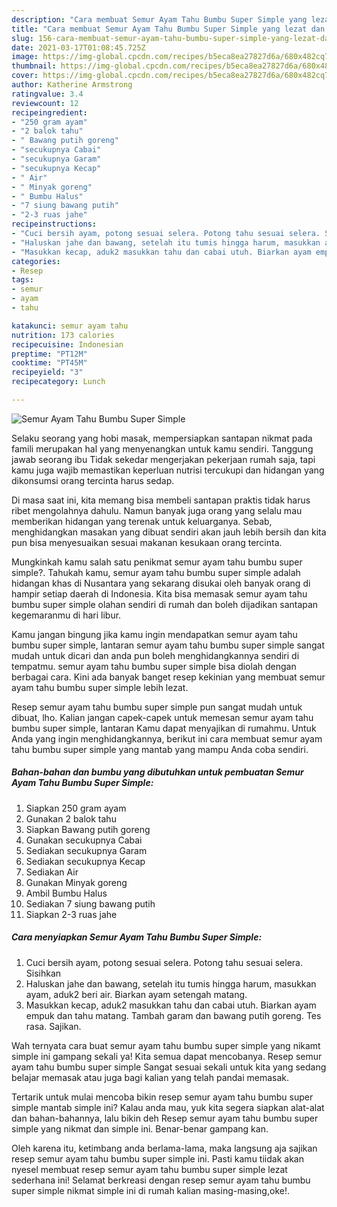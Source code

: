 ```yaml
---
description: "Cara membuat Semur Ayam Tahu Bumbu Super Simple yang lezat dan Mudah Dibuat"
title: "Cara membuat Semur Ayam Tahu Bumbu Super Simple yang lezat dan Mudah Dibuat"
slug: 156-cara-membuat-semur-ayam-tahu-bumbu-super-simple-yang-lezat-dan-mudah-dibuat
date: 2021-03-17T01:08:45.725Z
image: https://img-global.cpcdn.com/recipes/b5eca8ea27827d6a/680x482cq70/semur-ayam-tahu-bumbu-super-simple-foto-resep-utama.jpg
thumbnail: https://img-global.cpcdn.com/recipes/b5eca8ea27827d6a/680x482cq70/semur-ayam-tahu-bumbu-super-simple-foto-resep-utama.jpg
cover: https://img-global.cpcdn.com/recipes/b5eca8ea27827d6a/680x482cq70/semur-ayam-tahu-bumbu-super-simple-foto-resep-utama.jpg
author: Katherine Armstrong
ratingvalue: 3.4
reviewcount: 12
recipeingredient:
- "250 gram ayam"
- "2 balok tahu"
- " Bawang putih goreng"
- "secukupnya Cabai"
- "secukupnya Garam"
- "secukupnya Kecap"
- " Air"
- " Minyak goreng"
- " Bumbu Halus"
- "7 siung bawang putih"
- "2-3 ruas jahe"
recipeinstructions:
- "Cuci bersih ayam, potong sesuai selera. Potong tahu sesuai selera. Sisihkan"
- "Haluskan jahe dan bawang, setelah itu tumis hingga harum, masukkan ayam, aduk2 beri air. Biarkan ayam setengah matang."
- "Masukkan kecap, aduk2 masukkan tahu dan cabai utuh. Biarkan ayam empuk dan tahu matang. Tambah garam dan bawang putih goreng. Tes rasa. Sajikan."
categories:
- Resep
tags:
- semur
- ayam
- tahu

katakunci: semur ayam tahu 
nutrition: 173 calories
recipecuisine: Indonesian
preptime: "PT12M"
cooktime: "PT45M"
recipeyield: "3"
recipecategory: Lunch

---
```



![Semur Ayam Tahu Bumbu Super Simple](https://img-global.cpcdn.com/recipes/b5eca8ea27827d6a/680x482cq70/semur-ayam-tahu-bumbu-super-simple-foto-resep-utama.jpg)

Selaku seorang yang hobi masak, mempersiapkan santapan nikmat pada famili merupakan hal yang menyenangkan untuk kamu sendiri. Tanggung jawab seorang ibu Tidak sekedar mengerjakan pekerjaan rumah saja, tapi kamu juga wajib memastikan keperluan nutrisi tercukupi dan hidangan yang dikonsumsi orang tercinta harus sedap.

Di masa  saat ini, kita memang bisa membeli santapan praktis tidak harus ribet mengolahnya dahulu. Namun banyak juga orang yang selalu mau memberikan hidangan yang terenak untuk keluarganya. Sebab, menghidangkan masakan yang dibuat sendiri akan jauh lebih bersih dan kita pun bisa menyesuaikan sesuai makanan kesukaan orang tercinta. 



Mungkinkah kamu salah satu penikmat semur ayam tahu bumbu super simple?. Tahukah kamu, semur ayam tahu bumbu super simple adalah hidangan khas di Nusantara yang sekarang disukai oleh banyak orang di hampir setiap daerah di Indonesia. Kita bisa memasak semur ayam tahu bumbu super simple olahan sendiri di rumah dan boleh dijadikan santapan kegemaranmu di hari libur.

Kamu jangan bingung jika kamu ingin mendapatkan semur ayam tahu bumbu super simple, lantaran semur ayam tahu bumbu super simple sangat mudah untuk dicari dan anda pun boleh menghidangkannya sendiri di tempatmu. semur ayam tahu bumbu super simple bisa diolah dengan berbagai cara. Kini ada banyak banget resep kekinian yang membuat semur ayam tahu bumbu super simple lebih lezat.

Resep semur ayam tahu bumbu super simple pun sangat mudah untuk dibuat, lho. Kalian jangan capek-capek untuk memesan semur ayam tahu bumbu super simple, lantaran Kamu dapat menyajikan di rumahmu. Untuk Anda yang ingin menghidangkannya, berikut ini cara membuat semur ayam tahu bumbu super simple yang mantab yang mampu Anda coba sendiri.

<!--inarticleads1-->

##### Bahan-bahan dan bumbu yang dibutuhkan untuk pembuatan Semur Ayam Tahu Bumbu Super Simple:

1. Siapkan 250 gram ayam
1. Gunakan 2 balok tahu
1. Siapkan  Bawang putih goreng
1. Gunakan secukupnya Cabai
1. Sediakan secukupnya Garam
1. Sediakan secukupnya Kecap
1. Sediakan  Air
1. Gunakan  Minyak goreng
1. Ambil  Bumbu Halus
1. Sediakan 7 siung bawang putih
1. Siapkan 2-3 ruas jahe




<!--inarticleads2-->

##### Cara menyiapkan Semur Ayam Tahu Bumbu Super Simple:

1. Cuci bersih ayam, potong sesuai selera. Potong tahu sesuai selera. Sisihkan
1. Haluskan jahe dan bawang, setelah itu tumis hingga harum, masukkan ayam, aduk2 beri air. Biarkan ayam setengah matang.
1. Masukkan kecap, aduk2 masukkan tahu dan cabai utuh. Biarkan ayam empuk dan tahu matang. Tambah garam dan bawang putih goreng. Tes rasa. Sajikan.




Wah ternyata cara buat semur ayam tahu bumbu super simple yang nikamt simple ini gampang sekali ya! Kita semua dapat mencobanya. Resep semur ayam tahu bumbu super simple Sangat sesuai sekali untuk kita yang sedang belajar memasak atau juga bagi kalian yang telah pandai memasak.

Tertarik untuk mulai mencoba bikin resep semur ayam tahu bumbu super simple mantab simple ini? Kalau anda mau, yuk kita segera siapkan alat-alat dan bahan-bahannya, lalu bikin deh Resep semur ayam tahu bumbu super simple yang nikmat dan simple ini. Benar-benar gampang kan. 

Oleh karena itu, ketimbang anda berlama-lama, maka langsung aja sajikan resep semur ayam tahu bumbu super simple ini. Pasti kamu tiidak akan nyesel membuat resep semur ayam tahu bumbu super simple lezat sederhana ini! Selamat berkreasi dengan resep semur ayam tahu bumbu super simple nikmat simple ini di rumah kalian masing-masing,oke!.

